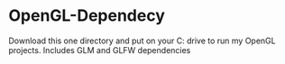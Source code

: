 # OpenGL-Dependecy
Download this one directory and put on your C: drive to run my OpenGL projects. Includes GLM and GLFW dependencies
